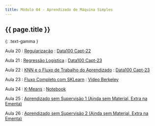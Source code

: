 ```yaml
---
title: Módulo 04 - Aprendizado de Máquina Simples
---
```


## {{ page.title }}
{: .text-gamma }

Aula 20
: [Regularização](https://www.youtube.com/playlist?list=PL4B0y0yqpKCIZMSeRFpXKohgQDEglZ3nU)
  : [Data100 Capt-22](https://www.textbook.ds100.org/ch/22/reg_intro.html)

Aula 21
: [Regressão Logística](https://www.youtube.com/watch?v=cFFpJ5scAhI&list=PL4B0y0yqpKCK9Fnt9M89uVmhHVqvOmN83)
  : [Data100 Capt-23](https://www.textbook.ds100.org/ch/24/classification_intro.html)

Aula 22
: [KNN e o Fluxo de Trabalho do Aprendizado](https://www.youtube.com/watch?v=T1_OfmiD3I8&list=PL4B0y0yqpKCLCHYrDvTwG9wC-fqWRCIoG)
  : [Data100 Capt-23](https://www.textbook.ds100.org/ch/24/classification_intro.html)

Aula 23
: [Fluxo Completo com SKLearn]( https://www.youtube.com/playlist?list=PL4B0y0yqpKCLBgpTM9w8WeYk3VzvCS88g)
  : [Vídeo Berkeley](https://www.youtube.com/watch?v=lFzRiinHSzU&t=923s)

Aula 24
: [K-Means](https://www.youtube.com/watch?v=WqMnQuC19Rg)
  : [Notebook](https://github.com/icd-ufmg/icd-ufmg.github.io/blob/master/_lessons/26-tutorial-sklearn-regressao.ipynb)

Aula 25
: [Aprendizado sem Supervisão 1 (Ainda sem Material, Extra na Ementa)](TODO)

Aula 26
: [Aprendizado sem Supervisão 2 (Ainda sem Material, Extra na Ementa)](TODO)
